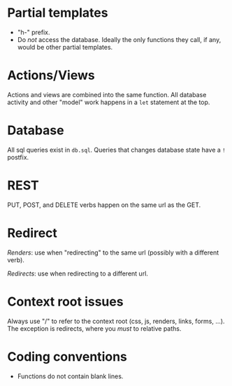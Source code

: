 # Partial templates

- "h-" prefix.
- Do *not* access the database. Ideally the only functions they call, if
any, would be other partial templates.

# Actions/Views

Actions and views are combined into the same function. All database
activity and other "model" work happens in a `let` statement at the top.

# Database

All sql queries exist in `db.sql`. Queries that changes database state
have a `!` postfix.

# REST

PUT, POST, and DELETE verbs happen on the same url as the GET.

# Redirect

*Renders*: use when "redirecting" to the same url (possibly with a
different verb).

*Redirects*: use when redirecting to a different url.

# Context root issues

Always use "/" to refer to the context root (css, js, renders, links,
forms, ...). The exception is redirects, where you *must* to relative
paths.

# Coding conventions

- Functions do not contain blank lines.
